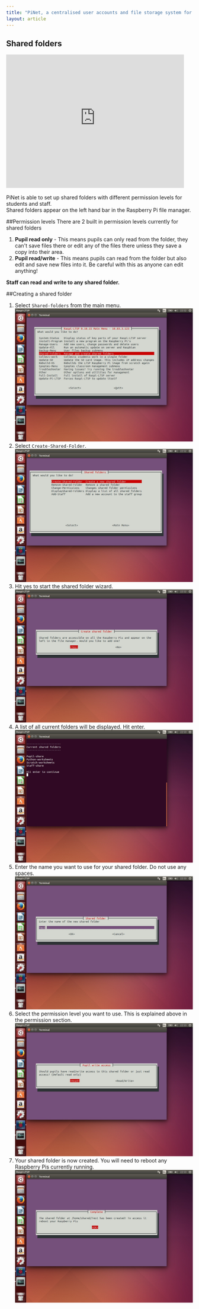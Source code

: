 ```yaml
---
title: "PiNet, a centralised user accounts and file storage system for a Raspberry Pi classroom."
layout: article
---
```


Shared folders
-----------------------------   
   
<iframe width="480" height="360" src="https://www.youtube-nocookie.com/embed/LCT7qqncFUY?rel=0" frameborder="0" allowfullscreen></iframe>   
    
PiNet is able to set up shared folders with different permission levels for students and staff.   
Shared folders appear on the left hand bar in the Raspberry Pi file manager.   

##Permission levels
There are 2 built in permission levels currently for shared folders
1. **Pupil read only** - This means pupils can only read from the folder, they can't save files there or edit any of the files there unless they save a copy into their area.   
2. **Pupil read/write** - This means pupils can read from the folder but also edit and save new files into it. Be careful with this as anyone can edit anything!   
    
**Staff can read and write to any shared folder.**

##Creating a shared folder

1. Select ```Shared-folders``` from the main menu.   
![](/assets/images/Shared-folders-1.jpeg)   
2. Select ```Create-Shared-Folder```.  
![](/assets/images/Shared-folders-2.jpeg)  
3. Hit yes to start the shared folder wizard.  
![](/assets/images/Shared-folders-3.jpeg)   
4. A list of all current folders will be displayed. Hit enter.   
![](/assets/images/Shared-folders-4.jpeg)   
5. Enter the name you want to use for your shared folder. Do not use any spaces.   
![](/assets/images/Shared-folders-5.jpeg)   
6. Select the permission level you want to use. This is explained above in the permission section.  
![](/assets/images/Shared-folders-6.jpeg)  
7. Your shared folder is now created. You will need to reboot any Raspberry Pis currently running.   
![](/assets/images/Shared-folders-7.jpeg)  
